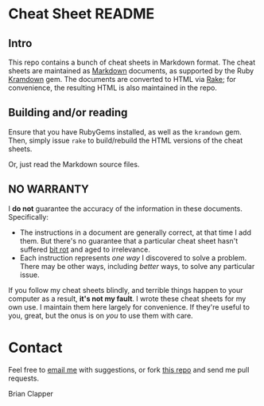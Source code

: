 # Cheat Sheet README

## Intro

This repo contains a bunch of cheat sheets in Markdown format. The cheat
sheets are maintained as [Markdown][] documents, as supported by the Ruby
[Kramdown][] gem. The documents are converted to HTML via [Rake][]; for
convenience, the resulting HTML is also maintained in the repo.

## Building and/or reading

Ensure that you have RubyGems installed, as well as the `kramdown` gem.
Then, simply issue `rake` to build/rebuild the HTML versions of the cheat
sheets.

Or, just read the Markdown source files.

## NO WARRANTY

I **do not** guarantee the accuracy of the information in these documents.
Specifically:

* The instructions in a document are generally correct, at that time I add
  them. But there's no guarantee that a particular cheat sheet hasn't suffered
  [bit rot][] and aged to irrelevance.
* Each instruction represents *one way* I discovered to solve a problem.
  There may be other ways, including *better* ways, to solve any particular
  issue.

If you follow my cheat sheets blindly, and terrible things happen to your
computer as a result, **it's not my fault**. I wrote these cheat sheets for
my own use. I maintain them here largely for convenience. If they're useful
to you, great, but the onus is on *you* to use them with care.

# Contact

Feel free to [email me](bmc@clapper.org) with suggestions, or fork
[this repo][] and send me pull requests.

Brian Clapper

[this repo]: http://github.com/bmc/cheat-sheets
[Kramdown]: http://kramdown.rubyforge.org/
[Markdown]: http://kramdown.rubyforge.org/syntax.html
[Rake]: http://rake.rubyforge.org/
[bit rot]: http://www.jargon.net/jargonfile/b/bitrot.html
